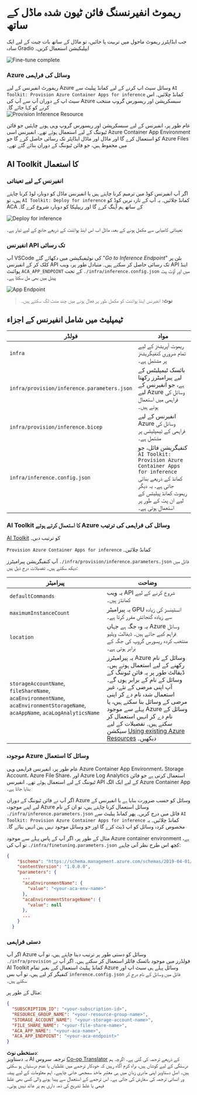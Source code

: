 <!--
CO_OP_TRANSLATOR_METADATA:
{
  "original_hash": "a54cd3d65b6963e4e8ce21e143c3ab04",
  "translation_date": "2025-07-16T21:15:30+00:00",
  "source_file": "md/01.Introduction/03/Remote_Interence.md",
  "language_code": "ur"
}
-->
# ریموٹ انفیرنسنگ فائن ٹیون شدہ ماڈل کے ساتھ

جب ایڈاپٹرز ریموٹ ماحول میں تربیت پا جائیں، تو ماڈل کے ساتھ بات چیت کے لیے ایک سادہ Gradio ایپلیکیشن استعمال کریں۔

![Fine-tune complete](../../../../../translated_images/log-finetuning-res.7b92254e7e822c7ffbec00f51a29199b0a53cefdd7fd2ce8330e4f787d98a94a.ur.png)

### Azure وسائل کی فراہمی  
ریمورٹ انفیرنس کے لیے Azure وسائل سیٹ اپ کرنے کے لیے کمانڈ پیلیٹ سے `AI Toolkit: Provision Azure Container Apps for inference` کمانڈ چلائیں۔ اس سیٹ اپ کے دوران آپ سے آپ کی Azure سبسکرپشن اور ریسورس گروپ منتخب کرنے کو کہا جائے گا۔  
![Provision Inference Resource](../../../../../translated_images/command-provision-inference.467afc8d351642fc03bc2ae439330ad1253da4f08ed8a8e98cdf89ca5c7ae4c5.ur.png)

عام طور پر، انفیرنس کے لیے سبسکرپشن اور ریسورس گروپ وہی ہونے چاہئیں جو فائن ٹیوننگ کے لیے استعمال ہوئے تھے۔ انفیرنس اسی Azure Container App Environment کو استعمال کرے گا اور ماڈل اور ماڈل ایڈاپٹر تک رسائی حاصل کرے گا جو Azure Files میں محفوظ ہیں، جو فائن ٹیوننگ کے دوران بنائے گئے تھے۔

## AI Toolkit کا استعمال

### انفیرنس کے لیے تعیناتی  
اگر آپ انفیرنس کوڈ میں ترمیم کرنا چاہتے ہیں یا انفیرنس ماڈل کو دوبارہ لوڈ کرنا چاہتے ہیں، تو `AI Toolkit: Deploy for inference` کمانڈ چلائیں۔ یہ آپ کے تازہ ترین کوڈ کو ACA کے ساتھ ہم آہنگ کرے گا اور ریپلیکا کو دوبارہ شروع کرے گا۔

![Deploy for inference](../../../../../translated_images/command-deploy.9adb4e310dd0b0aec6bb518f3c5b19a945ca040216da11e210666ad0330702ea.ur.png)

تعیناتی کامیابی سے مکمل ہونے کے بعد، ماڈل اب اس اینڈ پوائنٹ کے ذریعے جانچ کے لیے تیار ہے۔

### انفیرنس API تک رسائی

آپ VSCode کی نوٹیفیکیشن میں دکھائے گئے "*Go to Inference Endpoint*" بٹن پر کلک کر کے انفیرنس API تک رسائی حاصل کر سکتے ہیں۔ متبادل طور پر، ویب API اینڈ پوائنٹ `ACA_APP_ENDPOINT` کے تحت `./infra/inference.config.json` میں اور آؤٹ پٹ پینل میں بھی مل سکتا ہے۔

![App Endpoint](../../../../../translated_images/notification-deploy.446e480a44b1be5848fd31391c467b8d42c2db1d5daffa2250c9fcd3d8486164.ur.png)

> **نوٹ:** انفیرنس اینڈ پوائنٹ کو مکمل طور پر فعال ہونے میں چند منٹ لگ سکتے ہیں۔

## ٹیمپلیٹ میں شامل انفیرنس کے اجزاء

| فولڈر | مواد |
| ------ |--------- |
| `infra` | ریموٹ آپریشنز کے لیے تمام ضروری کنفیگریشنز پر مشتمل ہے۔ |
| `infra/provision/inference.parameters.json` | بائسک ٹیمپلیٹس کے لیے پیرامیٹرز رکھتا ہے، جو انفیرنس کے لیے Azure وسائل کی فراہمی میں استعمال ہوتے ہیں۔ |
| `infra/provision/inference.bicep` | انفیرنس کے لیے Azure وسائل کی فراہمی کے ٹیمپلیٹس پر مشتمل ہے۔ |
| `infra/inference.config.json` | کنفیگریشن فائل، جو `AI Toolkit: Provision Azure Container Apps for inference` کمانڈ کے ذریعے بنائی جاتی ہے۔ یہ دیگر ریموٹ کمانڈ پیلیٹس کے لیے ان پٹ کے طور پر استعمال ہوتی ہے۔ |

### AI Toolkit کا استعمال کرتے ہوئے Azure وسائل کی فراہمی کی ترتیب  
[AI Toolkit](https://marketplace.visualstudio.com/items?itemName=ms-windows-ai-studio.windows-ai-studio) کو ترتیب دیں۔

`Provision Azure Container Apps for inference` کمانڈ چلائیں۔

آپ کنفیگریشن پیرامیٹرز `./infra/provision/inference.parameters.json` فائل میں دیکھ سکتے ہیں۔ تفصیلات درج ذیل ہیں:

| پیرامیٹر | وضاحت |
| --------- |------------ |
| `defaultCommands` | یہ ویب API شروع کرنے کے لیے کمانڈز ہیں۔ |
| `maximumInstanceCount` | یہ پیرامیٹر GPU انسٹینسز کی زیادہ سے زیادہ گنجائش مقرر کرتا ہے۔ |
| `location` | یہ وہ جگہ ہے جہاں Azure وسائل فراہم کیے جاتے ہیں۔ ڈیفالٹ ویلیو منتخب کردہ ریسورس گروپ کی جگہ کے برابر ہوتی ہے۔ |
| `storageAccountName`, `fileShareName`, `acaEnvironmentName`, `acaEnvironmentStorageName`, `acaAppName`, `acaLogAnalyticsName` | یہ پیرامیٹرز Azure وسائل کے نام رکھنے کے لیے استعمال ہوتے ہیں۔ ڈیفالٹ طور پر یہ فائن ٹیوننگ کے وسائل کے نام کے برابر ہوں گے۔ آپ اپنی مرضی کے نئے، غیر استعمال شدہ نام دے کر اپنی مرضی کے وسائل بنا سکتے ہیں، یا پہلے سے موجود Azure وسائل کے نام دے کر انہیں استعمال کر سکتے ہیں۔ تفصیلات کے لیے سیکشن [Using existing Azure Resources](../../../../../md/01.Introduction/03) دیکھیں۔ |

### موجودہ Azure وسائل کا استعمال

عام طور پر، انفیرنس فراہمی وہی Azure Container App Environment، Storage Account، Azure File Share، اور Azure Log Analytics استعمال کرتی ہے جو فائن ٹیوننگ کے لیے استعمال ہوئے تھے۔ انفیرنس API کے لیے ایک الگ Azure Container App بنایا جاتا ہے۔

اگر آپ نے فائن ٹیوننگ کے دوران Azure وسائل کو حسب ضرورت بنایا ہے یا انفیرنس کے لیے اپنے موجودہ Azure وسائل استعمال کرنا چاہتے ہیں، تو ان کے نام `./infra/inference.parameters.json` فائل میں درج کریں۔ پھر کمانڈ پیلیٹ سے `AI Toolkit: Provision Azure Container Apps for inference` کمانڈ چلائیں۔ یہ مخصوص کردہ وسائل کو اپ ڈیٹ کرے گا اور جو وسائل موجود نہیں ہیں انہیں بنائے گا۔

مثال کے طور پر، اگر آپ کے پاس پہلے سے موجود Azure container environment ہے، تو آپ کی `./infra/finetuning.parameters.json` کچھ اس طرح نظر آنی چاہیے:

```json
{
    "$schema": "https://schema.management.azure.com/schemas/2019-04-01/deploymentParameters.json#",
    "contentVersion": "1.0.0.0",
    "parameters": {
      ...
      "acaEnvironmentName": {
        "value": "<your-aca-env-name>"
      },
      "acaEnvironmentStorageName": {
        "value": null
      },
      ...
    }
  }
```

### دستی فراہمی  
اگر آپ Azure وسائل کو دستی طور پر ترتیب دینا چاہتے ہیں، تو آپ `./infra/provision` فولڈرز میں موجود بائسک فائلز استعمال کر سکتے ہیں۔ اگر آپ نے AI Toolkit کمانڈ پیلیٹ استعمال کیے بغیر تمام Azure وسائل پہلے ہی سیٹ اپ اور کنفیگر کر لیے ہیں، تو آپ بس `inference.config.json` فائل میں وسائل کے نام درج کر سکتے ہیں۔

مثال کے طور پر:

```json
{
  "SUBSCRIPTION_ID": "<your-subscription-id>",
  "RESOURCE_GROUP_NAME": "<your-resource-group-name>",
  "STORAGE_ACCOUNT_NAME": "<your-storage-account-name>",
  "FILE_SHARE_NAME": "<your-file-share-name>",
  "ACA_APP_NAME": "<your-aca-name>",
  "ACA_APP_ENDPOINT": "<your-aca-endpoint>"
}
```

**دستخطی نوٹ**:  
یہ دستاویز AI ترجمہ سروس [Co-op Translator](https://github.com/Azure/co-op-translator) کے ذریعے ترجمہ کی گئی ہے۔ اگرچہ ہم درستگی کے لیے کوشاں ہیں، براہ کرم آگاہ رہیں کہ خودکار ترجمے میں غلطیاں یا عدم درستیاں ہو سکتی ہیں۔ اصل دستاویز اپنی مادری زبان میں ہی معتبر ماخذ سمجھی جانی چاہیے۔ اہم معلومات کے لیے پیشہ ور انسانی ترجمہ کی سفارش کی جاتی ہے۔ اس ترجمے کے استعمال سے پیدا ہونے والی کسی بھی غلط فہمی یا غلط تشریح کی ذمہ داری ہم پر عائد نہیں ہوتی۔